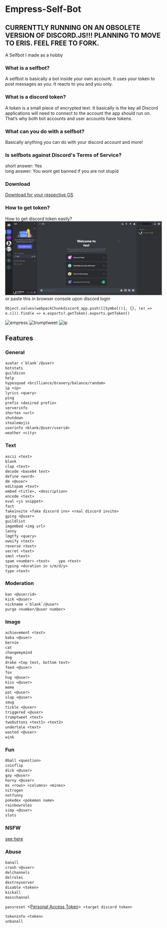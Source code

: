 # Empress-Self-Bot
## CURRENTTLY RUNNING ON AN OBSOLETE VERSION OF DISCORD.JS!!! PLANNING TO MOVE TO ERIS. FEEL FREE TO FORK.
A Selfbot I made as a hobby
### What is a selfbot?
A selfbot is basically a bot inside your own account. It uses your token to post messages as you. It reacts to you and you only.
### What is a discord token?
A token is a small piece of encrypted text. It basically is the key all Discord applications will need to connect to the account the app should run on. That’s why both bot accounts and user accounts have tokens.
### What can you do with a selfbot?
Basically anything you can do with your discord account and more!
### Is selfbots against Discord's Terms of Service?
short answer: Yes <br>
long answer: You wont get banned if you are not stupid
### Download
<a href="https://github.com/quiet69/Empress-Discord-Self-Bot/releases/tag/v1.2">Download for your respective OS</a>
### How to get token?
<a>How to get discord token easily?</a>
![img](token.gif)
or paste this in browser console upon discord login
```
Object.values(webpackChunkdiscord_app.push([[Symbol()], {}, (e) => e.c])).find(e => e.exports?.getToken).exports.getToken()
```
![empress](https://user-images.githubusercontent.com/43907678/106354423-bd85eb00-6317-11eb-8a09-062214db1c3f.png)
![trumptweet](https://user-images.githubusercontent.com/43907678/106354494-3422e880-6318-11eb-8f2d-ab47b89c852c.png)
![ip](https://user-images.githubusercontent.com/43907678/106354513-56b50180-6318-11eb-823a-9b7fafe14d6a.png)



## Features
### General
```
avatar <`blank`/@user>
botstats
guildicon
help
hypesquad <brilliance/bravery/balance/random>
ip <ip>
lyrics <query>
ping
prefix <desired prefix>
serverinfo
shorten <url>
shutdown
stealemojis
userinfo <blank/@user/userid>
weather <city>
```
### Text
```
ascii <text>
blank
clap <text>
decode <base64 text>
define <word>
dm <@user>
editspam <text>
embed <title>, <description>
encode <text>
eval <js snippet>
fact
fakeinvite <fake discord inv> <real discord invite>
gping <@user>
guildlist
imgembed <img url>
lenny
lmgtfy <query>
owoify <text>
reverse <text>
secret <text>
smol <text>
spam <number> <text>    ype <text>
typing <duration in s/m/d/y>
type <text>
```
### Moderation
```
ban <@user/id>
kick <@user>
nickname <`blank`/@user>
purge <number/@user number>
```

### Image
```
achievement <text>
baka <@user>
bernie
cat
changemymind
dog
drake <top text, bottom text>
feed <@user>
fox
hug <@user>
kiss <@user>
meme
pat <@user>
slap <@user>
smug
tickle <@user>
triggered <@user>
trumptweet <text>
twobuttons <text1> <text2>
undertale <text>
wasted <@user>
wink
```
### Fun
```
8ball <question>
coinflip
dick <@user>
gay <@user>
horny <@user>
ms <rows> <columns> <mines>
nitrogen
notfunny
pokedex <pokemon name>
rainbowroles
simp <@user>
slots
```
### NSFW
[see here](https://github.com/quiet69/Empress-Discord-Self-Bot/blob/main/nsfw_commands.txt)
### Abuse
```
banall
crash <@user>
delchannels
delroles
destroyserver
disable <token>
kickall
masschannel
```
```passreset ```<<a href="https://imgur.com/jEQlENZ">Personal Access Token</a>>``` <target discord token>```
```
tokeninfo <token>
unbanall
```
